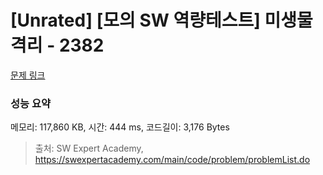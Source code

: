 # [Unrated] [모의 SW 역량테스트] 미생물 격리 - 2382 

[문제 링크](https://swexpertacademy.com/main/code/problem/problemDetail.do?contestProbId=AV597vbqAH0DFAVl) 

### 성능 요약

메모리: 117,860 KB, 시간: 444 ms, 코드길이: 3,176 Bytes



> 출처: SW Expert Academy, https://swexpertacademy.com/main/code/problem/problemList.do